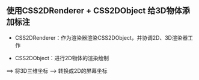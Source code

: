 ## 使用CSS2DRenderer + CSS2DObject 给3D物体添加标注

- CSS2DRenderer：作为渲染器渲染CSS2DObject，并协调2D、3D渲染器工作

- CSS2DObject：进行2D物体的渲染绘制

==> 将3D三维坐标 --> 转换成2D的屏幕坐标